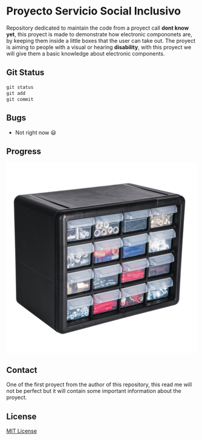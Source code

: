 # Proyecto Servicio Social Inclusivo

 Repository dedicated to maintain the code from a proyect call **dont know yet**, this proyect is made to demonstrate how electronic compononets are, by keeping them inside a little boxes that the user can take out. The proyect is aiming to people with a visual or hearing **disability**, with this proyect we will give them a basic knowledge about electronic components.

## Git Status
```
git status
git add
git commit
```

## Bugs

- Not right now :smiley:

## Progress

![This is proyect progress as an image](/organizador-con-16-gavetas-truper-a12.jpg)

## Contact 
One of the first proyect from the author of this repository, this read me will not be perfect but it will contain some important information about the proyect.

## License
[MIT License](/License)